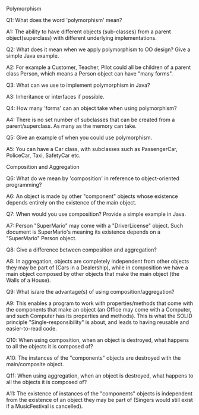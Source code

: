 Polymorphism


Q1: What does the word 'polymorphism' mean?

A1: The ability to have different objects (sub-classes) from a parent object(superclass) with different underlying implementations.

Q2: What does it mean when we apply polymorphism to OO design? Give a simple Java example.

A2: For example a Customer, Teacher, Pilot could all be children of a parent class Person, which means a Person object can have "many forms".

Q3: What can we use to implement polymorphism in Java?

A3: Inheritance or interfaces if possible.

Q4: How many 'forms' can an object take when using polymorphism?

A4: There is no set number of subclasses that can be created from a parent/superclass. As many as the memory can take.

Q5: Give an example of when you could use polymorphism.

A5: You can have a Car class, with subclasses such as PassengerCar, PoliceCar, Taxi, SafetyCar etc.


Composition and Aggregation


Q6: What do we mean by 'composition' in reference to object-oriented programming?

A6: An object is made by other "component" objects whose existence depends entirely on the existence of the main object.

Q7: When would you use composition? Provide a simple example in Java.

A7: Person "SuperMario" may come with a "DriverLicense" object. Such document is SuperMario's meaning its existence depends on a "SuperMario" Person object.

Q8: Give a difference between composition and aggregation?

A8: In aggregation, objects are completely independent from other objects they may be part of (Cars in a Dealership), while in composition we have a main object composed by other objects that make the main object (the Walls of a House).

Q9: What is/are the advantage(s) of using composition/aggregation?

A9: This enables a program to work with properties/methods that come with the components that make an object (an Office may come with a Computer, and such Computer has its properties and methods). This is what the SOLID principle "Single-responsibility" is about, and leads to having reusable and easier-to-read code.

Q10: When using composition, when an object is destroyed, what happens to all the objects it is composed of?

A10: The instances of the "components" objects are destroyed with the main/composite object.

Q11: When using aggregation, when an object is destroyed, what happens to all the objects it is composed of?

A11: The existence of instances of the "components" objects is independent from the existence of an object they may be part of (Singers would still exist if a MusicFestival is cancelled).